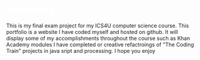 <!DOCTYPE html>
<html>
<head>
<title> Arjun's Portfolio exam project</title>
  <style>
    div {
      background-image: url('https://www.google.com/url?sa=i&source=images&cd=&ved=2ahUKEwim4rS9wqTnAhVlknIEHSO_BscQjRx6BAgBEAQ&url=https%3A%2F%2Fwww.space.com%2Fpolluted-white-dwarfs-show-earthlike-planets.html&psig=AOvVaw25lvfso_nXJADaFOOcW3Nt&ust=1580239887242510');
    }
    h1, h2 {
      color:rgb(255,255,255);
    }
  </style>
  </head>
<body>
  <div>
  <h1>Summary</h1>
  <p> This is my final exam project for my ICS4U computer science course. This portfolio is a website I have coded myself and hosted on github. It will display some of my accomplishments throughout the course such as Khan Academy modules I have completed or creative refactroings of "The Coding Train" projects in java sript and processing. I hope you enjoy</p>
  </div>
</body>














</html>
